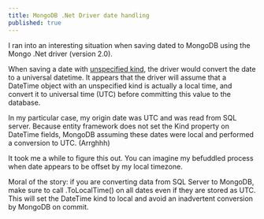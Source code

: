 ```yaml
---
title: MongoDB .Net Driver date handling
published: true
---
```


I ran into an interesting situation when saving dated to MongoDB using the Mongo .Net driver (version 2.0).

When saving a date with [unspecified kind](https://msdn.microsoft.com/en-us/library/system.datetime.kind(v=vs.110).aspx), the driver would convert the date to a universal datetime. It appears that the driver will assume that a DateTime object with an unspecified kind is actually a local time, and convert it to universal time (UTC) before committing this value to the database.

In my particular case, my origin date was UTC and was read from SQL server. Because entity framework does not set the Kind property on DateTime fields, MongoDB assuming these dates were local and performed a conversion to UTC. (Arrghhh)

It took me a while to figure this out. You can imagine my befuddled process when date appears to be offset by my local timezone.

Moral of the story: if you are converting data from SQL Server to MongoDB, make sure to call .ToLocalTime() on all dates even if they are stored as UTC. This will set the DateTime kind to local and avoid an inadvertent conversion by MongoDB on commit. 
